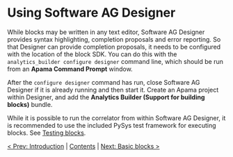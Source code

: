 # Using Software AG Designer

While blocks may be written in any text editor, Software AG Designer provides syntax highlighting, completion proposals and error reporting. So that Designer can provide completion proposals, it needs to be configured with the location of the block SDK. You can do this with the `analytics_builder configure designer` command line, which should be run from an **Apama Command Prompt** window.

After the `configure designer` command has run, close Software AG Designer if it is already running and then start it. Create an Apama project within Designer, and add the **Analytics Builder (Support for building blocks)** bundle.

While it is possible to run the correlator from within Software AG Designer, it is recommended to use the included PySys test framework for executing blocks. See [Testing blocks](035-Testing.md).

[< Prev: Introduction](005-Intro.md) | [Contents](000-contents.md) | [Next: Basic blocks >](010-BasicBlocks.md) 
